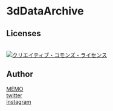 # 3dDataArchive


## Licenses
<br /><a rel="license" href="http://creativecommons.org/licenses/by-nc/4.0/"><img alt="クリエイティブ・コモンズ・ライセンス" style="border-width:0" src="https://i.creativecommons.org/l/by-nc/4.0/88x31.png" /></a><br />

## Author

[MEMO](https://takayuki-hamada.com/memo/3d)
<br />
[twitter](https://twitter.com/hamadayaro_)
<br />
[instagram](https://www.instagram.com/hamadayaro_/)
